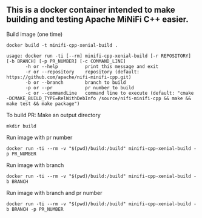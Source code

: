 This is a docker container intended to make building and testing Apache MiNiFi C++ easier.
------------------------------------------------------------------------------------------
Build image (one time)
```
docker build -t minifi-cpp-xenial-build .
```
```
usage: docker run -ti [--rm] minifi-cpp-xenial-build [-r REPOSITORY] [-b BRANCH] [-p PR_NUMBER] [-c COMMAND_LINE]
       -h or --help          print this message and exit
       -r or --repository    repository (default: https://github.com/apache/nifi-minifi-cpp.git)
       -b or --branch        branch to build
       -p or --pr            pr number to build
       -c or --commandLine   command line to execute (default: "cmake -DCMAKE_BUILD_TYPE=RelWithDebInfo /source/nifi-minifi-cpp && make && make test && make package")
```

To build PR:
Make an output directory
```
mkdir build
```
Run image with pr number
```
docker run -ti --rm -v "$(pwd)/build:/build" minifi-cpp-xenial-build -p PR_NUMBER
```
Run image with branch
```
docker run -ti --rm -v "$(pwd)/build:/build" minifi-cpp-xenial-build -b BRANCH
```
Run image with branch and pr number
```
docker run -ti --rm -v "$(pwd)/build:/build" minifi-cpp-xenial-build -b BRANCH -p PR_NUMBER
```
